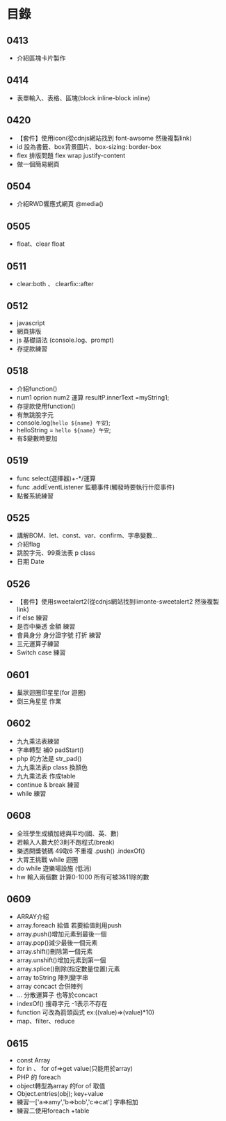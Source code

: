# 目錄

## 0413  
* 介紹區塊卡片製作 
##
## 0414  
* 表單輸入、表格、區塊(block inline-block inline)
##
## 0420
* 【套件】使用icon(從cdnjs網站找到 font-awsome 然後複製link)
* id 設為書籤、box背景圖片、box-sizing: border-box
* flex 排版問題  flex wrap  justify-content
* 做一個簡易網頁
##
## 0504  
* 介紹RWD響應式網頁  @media()
##
## 0505  
* float、clear float
##
## 0511  
* clear:both 、 clearfix::after
##
## 0512  
* javascript
* 網頁排版
* js  基礎語法  (console.log、prompt)
* 存提款練習
##
## 0518
* 介紹function()
* num1  oprion  num2  運算  resultP.innerText =myString1;
* 存提款使用function()
* 有無跳脫字元
* console.log(`hello ${name} 午安`);
* helloString = `hello ${name} 午安`;
* 有$變數時要加` `
##
## 0519
* func select(選擇器)+-*/運算
* func   .addEventListener 監聽事件(觸發時要執行什麼事件)
* 點餐系統練習
## 0525
* 講解BOM、let、const、var、confirm、字串變數...
* 介紹flag
* 跳脫字元、99乘法表 p class
* 日期 Date
## 0526
* 【套件】使用sweetalert2(從cdnjs網站找到limonte-sweetalert2 然後複製link)
* if else  練習
* 是否中樂透 金額 練習
* 會員身分  身分證字號 打折 練習
* 三元運算子練習
* Switch case 練習
## 0601
* 巢狀迴圈印星星(for 迴圈)
* 倒三角星星  作業
## 0602
* 九九乘法表練習
* 字串轉型  補0  padStart()
* php  的方法是 str_pad()
* 九九乘法表p class 換顏色
* 九九乘法表 作成table
* continue & break 練習
* while 練習
## 0608
* 全班學生成績加總與平均(國、英、數)
* 若輸入人數大於3則不跑程式(break)
* 樂透開獎號碼 49取6 不重複 .push() .indexOf()
* 大胃王挑戰 while 迴圈
* do while 遊樂場設施 (低消)
* hw 輸入兩個數 計算0-1000 所有可被3&11除的數
## 0609
* ARRAY介紹
* array.foreach 給值  若要給值則用push
* array.push()增加元素到最後一個
* array.pop()減少最後一個元素
* array.shift()刪除第一個元素
* array.unshift()增加元素到第一個
* array.splice()刪除(指定數量位置)元素
* array toString  陣列變字串
* array concact 合併陣列
* ... 分散運算子  也等於concact
* indexOf() 搜尋字元  -1表示不存在
* function 可改為箭頭函式  ex:((value)=>(value)*10)
* map、filter、reduce
## 0615
* const Array
* for in 、 for of=>get value(只能用於array)
* PHP 的 foreach
* object轉型為array 的for of 取值
* Object.entries(obj); key+value
* 練習一['a=>amy','b=>bob','c=>cat'] 字串相加
* 練習二使用foreach  +table